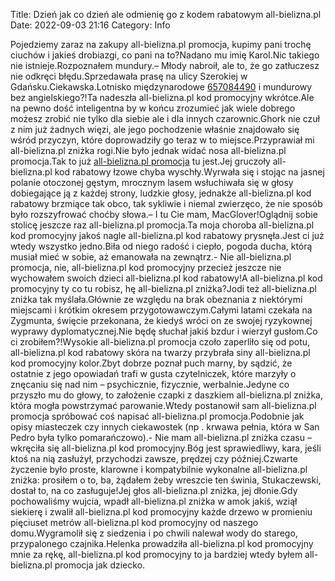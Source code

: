 Title: Dzień jak co dzień ale odmienię go z kodem rabatowym all-bielizna.pl
Date: 2022-09-03 21:16
Category: Info

Pojedziemy zaraz na zakupy all-bielizna.pl promocja, kupimy pani trochę ciuchów i jakieś drobiazgi, co pani na to?Nadano mu imię Karol.Nic takiego nie istnieje.Rozpoznałem mundury.– Młody nabroił, ale to, że go zatłuczesz nie odkręci błędu.Sprzedawała prasę na ulicy Szerokiej w Gdańsku.Ciekawska.Lotnisko międzynarodowe [657084490](https://telinfo.co/pl/numer/657084490/) i mundurowy bez angielskiego?!Ta nadeszła all-bielizna.pl kod promocyjny wkrótce.Ale na pewno dość inteligentna by w końcu zrozumieć jak wiele dobrego możesz zrobić nie tylko dla siebie ale i dla innych czarownic.Ghork nie czuł z nim już żadnych więzi, ale jego pochodzenie właśnie znajdowało się wśród przyczyn, które doprowadziły go teraz w to miejsce.Przyprawiał mi all-bielizna.pl zniżka rogi.Nie było jednak widać nosa all-bielizna.pl promocja.Tak to już [all-bielizna.pl promocja](https://promki.pl/kody-rabatowe/all-bieliznapl) tu jest.Jej gruczoły all-bielizna.pl kod rabatowy łzowe chyba wyschły.Wyrwała się i stojąc na jasnej polanie otoczonej gęstym, mrocznym lasem wsłuchiwała się w głosy dobiegające ją z każdej strony, ludzkie głosy, jednakże all-bielizna.pl kod rabatowy brzmiące tak obco, tak sykliwie i niemal zwierzęco, że nie sposób było rozszyfrować choćby słowa.– I tu Cie mam, MacGlover!Oglądnij sobie stolicę jeszcze raz all-bielizna.pl promocja.Ta moja choroba all-bielizna.pl kod promocyjny jakoś nagle all-bielizna.pl kod rabatowy prysnęła.Jest ci już wtedy wszystko jedno.Biła od niego radość i ciepło, pogoda ducha, którą musiał mieć w sobie, aż emanowała na zewnątrz.- Nie all-bielizna.pl promocja, nie, all-bielizna.pl kod promocyjny przecież jeszcze nie wychowałem swoich dzieci all-bielizna.pl kod rabatowy!A all-bielizna.pl kod promocyjny ty co tu robisz, hę all-bielizna.pl zniżka?Jodi też all-bielizna.pl zniżka tak myślała.Głównie ze względu na brak obeznania z niektórymi miejscami i krótkim okresem przygotowawczym.Całymi latami czekała na Zygmunta, święcie przekonana, że kiedyś wróci on ze swojej ryzykownej wyprawy dyplomatycznej.Nie będę słuchał jakiś bzdur i wierzył gusłom.Co ci zrobiłem?!Wysokie all-bielizna.pl promocja czoło zaperliło się od potu, all-bielizna.pl kod rabatowy skóra na twarzy przybrała siny all-bielizna.pl kod promocyjny kolor.Zbyt dobrze poznał puch marny, by sądzić, że ostatnie z jego opowiadań trafi w gusta czytelniczek, które marzyły o znęcaniu się nad nim – psychicznie, fizycznie, werbalnie.Jedyne co przyszło mu do głowy, to założenie czapki z daszkiem all-bielizna.pl zniżka, która mogła powstrzymać parowanie.Wtedy postanowił sam all-bielizna.pl promocja spróbować coś napisać all-bielizna.pl promocja.Podobnie jak opisy miasteczek czy innych ciekawostek (np . krwawa pełnia, która w San Pedro była tylko pomarańczowo).- Nie mam all-bielizna.pl zniżka czasu – wkręciła się all-bielizna.pl kod promocyjny.Bóg jest sprawiedliwy, kara, jeśli ktoś na nią zasłużył, przychodzi zawsze, prędzej czy później.Czwarte życzenie było proste, klarowne i kompatybilnie wykonalne all-bielizna.pl zniżka: prosiłem o to, ba, żądałem żeby wreszcie ten świnia, Stukaczewski, dostał to, na co zasługuje!Jej głos all-bielizna.pl zniżka, jej dłonie.Gdy pochowaliśmy wujcia, wpadł all-bielizna.pl zniżka w amok jakiś, wziął siekierę i zwalił all-bielizna.pl kod promocyjny każde drzewo w promieniu pięciuset metrów all-bielizna.pl kod promocyjny od naszego domu.Wygramolił się z siedzenia i po chwili nalewał wody do starego, przypalonego czajnika.Helenka prowadziła all-bielizna.pl kod promocyjny mnie za rękę, all-bielizna.pl kod promocyjny to ja bardziej wtedy byłem all-bielizna.pl promocja jak dziecko.
